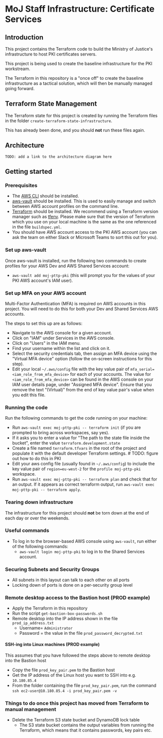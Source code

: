 # MoJ Staff Infrastructure: Certificate Services

## Introduction

This project contains the Terraform code to build the Ministry of Justice's infrastructure to host PKI certificates servers.

This project is being used to create the baseline infrastructure for the PKI workstream.

The Terraform in this repository is a "once off" to create the baseline infrastructure as a tactical solution, which will then be manually managed going forward.

## Terraform State Management

The Terraform state for this project is created by running the Terraform files in the folder `create-terraform-state-infrastructure`.

This has already been done, and you should **not** run these files again.

## Architecture

`TODO: add a link to the architecture diagram here`

## Getting started

### Prerequisites

- The [AWS CLI](https://aws.amazon.com/cli/) should be installed.
- [aws-vault](https://github.com/99designs/aws-vault) should be installed. This is used to easily manage and switch between AWS account profiles on the command line.
- [Terraform](https://www.terraform.io/) should be installed. We recommend using a Terraform version manager such as [tfenv](https://github.com/tfutils/tfenv). Please make sure that the version of Terraform which you use on your local machine is the same as the one referenced in the file `buildspec.yml`.
- You should have AWS account access to the PKI AWS account (you can ask the team on either Slack or Microsoft Teams to sort this out for you).

### Set up aws-vault

Once aws-vault is installed, run the following two commands to create profiles for your AWS Dev and AWS Shared Services account:

- `aws-vault add moj-pttp-pki` (this will prompt you for the values of your PKI AWS account's IAM user).

### Set up MFA on your AWS account

Multi-Factor Authentication (MFA) is required on AWS accounts in this project. You will need to do this for both your Dev and Shared Services AWS accounts.

The steps to set this up are as follows:

- Navigate to the AWS console for a given account.
- Click on "IAM" under Services in the AWS console.
- Click on "Users" in the IAM menu.
- Find your username within the list and click on it.
- Select the security credentials tab, then assign an MFA device using the "Virtual MFA device" option (follow the on-screen instructions for this step).
- Edit your local `~/.aws/config` file with the key value pair of `mfa_serial=<iam_role_from_mfa_device>` for each of your accounts. The value for `<iam_role_from_mfa_device>` can be found in the AWS console on your IAM user details page, under "Assigned MFA device". Ensure that you remove the text "(Virtual)" from the end of key value pair's value when you edit this file.

### Running the code

Run the following commands to get the code running on your machine:

- Run `aws-vault exec moj-pttp-pki -- terraform init` (if you are prompted to bring across workspaces, say yes).
- If it asks you to enter a value for "The path to the state file inside the bucket", enter the value `terraform.development.state`
- Create a file named `terraform.tfvars` in the root of the project and populate it with the default developer Terraform settings. # TODO: figure out how to do this in PKI
- Edit your aws config file (usually found in `~/.aws/config`) to include the key value pair of `region=eu-west-2` for the `profile moj-pttp-pki` workspace.
- Run `aws-vault exec moj-pttp-pki -- terraform plan` and check that for an output. If it appears as correct terraform output, run `aws-vault exec moj-pttp-pki -- terraform apply`.

### Tearing down infrastructure

The infrastructure for this project should **not** be torn down at the end of each day or over the weekends.

### Useful commands

- To log in to the browser-based AWS console using `aws-vault`, run either of the following commands:
  - `aws-vault login moj-pttp-pki` to log in to the Shared Services account.

### Securing Subnets and Security Groups

- All subnets in this layout can talk to each other on all ports
- Locking down of ports is done on a per-security group level

### Remote desktop access to the Bastion host (PROD example)

- Apply the Terraform in this repository
- Run the script `get-bastion-box-passwords.sh`
- Remote desktop into the IP address shown in the file `prod_ip_address.txt`
  - Username= `Administrator`
  - Password = the value in the file `prod_password_decrypted.txt`

#### SSH-ing into Linux machines (PROD example)

This assumes that you have followed the steps above to remote desktop into the Bastion host

- Copy the file `prod_key_pair.pem` to the Bastion host
- Get the IP address of the Linux host you want to SSH into e.g. `10.180.85.4`
- From the folder containing the file `prod_key_pair.pem`, run the command `ssh ec2-user@10.180.85.4 -i prod_key_pair.pem -v`

### Things to do once this project has moved from Terraform to manual management

- Delete the Terraform S3 state bucket and DynamoDB lock table
  - The S3 state bucket contains the output variables from running the Terraform, which means that it contains passwords, key pairs etc.
